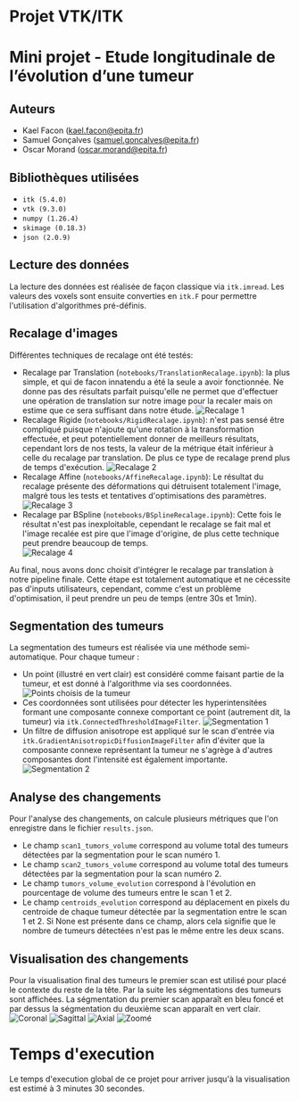 # Projet VTK/ITK
# Mini projet - Etude longitudinale de l’évolution d’une tumeur
## Auteurs
- Kael Facon (kael.facon@epita.fr)
- Samuel Gonçalves (samuel.goncalves@epita.fr)
- Oscar Morand (oscar.morand@epita.fr)

## Bibliothèques utilisées
- `itk (5.4.0)`
- `vtk (9.3.0)`
- `numpy (1.26.4)`
- `skimage (0.18.3)`
- `json (2.0.9)`

## Lecture des données
La lecture des données est réalisée de façon classique via `itk.imread`. Les valeurs des voxels sont ensuite converties en `itk.F` pour permettre l'utilisation d'algorithmes pré-définis.

## Recalage d'images
Différentes techniques de recalage ont été testés:
- Recalage par Translation (`notebooks/TranslationRecalage.ipynb`): la plus simple, et qui de facon innatendu a été la seule a avoir fonctionnée. Ne donne pas des résultats parfait puisqu'elle ne permet que d'effectuer une opération de translation sur notre image pour la recaler mais on estime que ce sera suffisant dans notre étude.
![Recalage 1](Images/Recalage1.png)
- Recalage Rigide (`notebooks/RigidRecalage.ipynb`): n'est pas sensé être compliqué puisque n'ajoute qu'une rotation à la transformation effectuée, et peut potentiellement donner de meilleurs résultats, cependant lors de nos tests, la valeur de la métrique était inférieur à celle du recalage par translation. De plus ce type de recalage prend plus de temps d'exécution.
![Recalage 2](Images/Recalage2.png)
- Recalage Affine (`notebooks/AffineRecalage.ipynb`): Le résultat du recalage présente des déformations qui détruisent totalement l'image, malgré tous les tests et tentatives d'optimisations des paramètres.
![Recalage 3](Images/Recalage3.png)
- Recalage par BSpline (`notebooks/BSplineRecalage.ipynb`): Cette fois le résultat n'est pas inexploitable, cependant le recalage se fait mal et l'image recalée est pire que l'image d'origine, de plus cette technique peut prendre beaucoup de temps.  
![Recalage 4](Images/Recalage4.png)

Au final, nous avons donc choisit d'intégrer le recalage par translation à notre pipeline finale. Cette étape est totalement automatique et ne cécessite pas d'inputs utilisateurs, cependant, comme c'est un problème d'optimisation, il peut prendre un peu de temps (entre 30s et 1min).

## Segmentation des tumeurs
La segmentation des tumeurs est réalisée via une méthode semi-automatique. Pour chaque tumeur :
- Un point (illustré en vert clair) est considéré comme faisant partie de la tumeur, et est donné à l'algorithme via ses coordonnées.
  ![Points choisis de la tumeur](Images/Points.png)
- Ces coordonnées sont utilisées pour détecter les hyperintensitées formant une composante connexe comportant ce point (autrement dit, la tumeur) via `itk.ConnectedThresholdImageFilter`.
  ![Segmentation 1](Images/Segmentation1.png)
- Un filtre de diffusion anisotrope est appliqué sur le scan d'entrée via `itk.GradientAnisotropicDiffusionImageFilter` afin d'éviter que la composante connexe représentant la tumeur ne s'agrège à d'autres composantes dont l'intensité est également importante.
  ![Segmentation 2](Images/Segmentation2.png)

## Analyse des changements
Pour l'analyse des changements, on calcule plusieurs métriques que l'on enregistre dans le fichier `results.json`. 
- Le champ `scan1_tumors_volume` correspond au volume total des tumeurs détectées par la segmentation pour le scan numéro 1.
- Le champ `scan2_tumors_volume` correspond au volume total des tumeurs détectées par la segmentation pour la scan numéro 2.
- Le champ `tumors_volume_evolution` correspond à l'évolution en pourcentage de volume des tumeurs entre le scan 1 et 2. 
- Le champ `centroids_evolution` correspond au déplacement en pixels du centroide de chaque tumeur détectée par la segmentation entre le scan 1 et 2. Si None est présente dans ce champ, alors cela signifie que le nombre de tumeurs détectées n'est pas le même entre les deux scans.

## Visualisation des changements
Pour la visualisation final des tumeurs le premier scan est utilisé pour placé le contexte du reste de la tête. Par la suite les ségmentations des tumeurs sont affichées.
La ségmentation du premier scan apparaît en bleu foncé et par dessus la ségmentation du deuxième scan apparaît en vert clair.
  ![Coronal](Images/Visualisation_coronal.png)
  ![Sagittal](Images/Visualisation_sagittal.png)
  ![Axial](Images/Visualisation_axial.png)
  ![Zoomé](Images/Visualisation_zoom.png)

# Temps d'execution
Le temps d'execution global de ce projet pour arriver jusqu'à la visualisation est estimé à 3 minutes 30 secondes.
